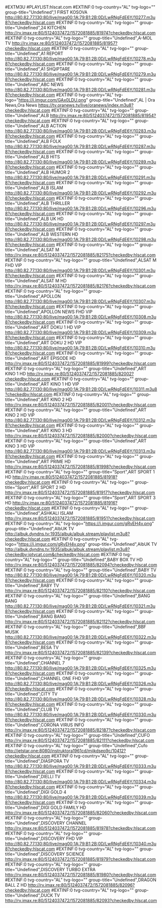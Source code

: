 #EXTM3U
#PLAYLIST:hlscat.com
#EXTINF:0 tvg-country="AL" tvg-logo="" group-title="Undefined",1 FIRST KOSOVA
http://80.82.77.130:80/live/mag00:1A:79:B1:2B:0D/LwRNgFdE6Y/10277.m3u8?checkedby:hlscat.com
#EXTINF:0 tvg-country="AL" tvg-logo="" group-title="Undefined",24 KITCHEN
http://rv.imax.re:80/5124037472/1572081885/81974?checkedby:hlscat.com
#EXTINF:0 tvg-country="AL" tvg-logo="" group-title="Undefined",A-MOL TV
http://rv.imax.re:80/5124037472/1572081885/81957?checkedby:hlscat.com
#EXTINF:0 tvg-country="AL" tvg-logo="" group-title="Undefined",A1 REPORT
http://80.82.77.130:80/live/mag00:1A:79:B1:2B:0D/LwRNgFdE6Y/10278.m3u8?checkedby:hlscat.com
#EXTINF:0 tvg-country="AL" tvg-logo="" group-title="Undefined",A1 SHQIPTARE
http://80.82.77.130:80/live/mag00:1A:79:B1:2B:0D/LwRNgFdE6Y/10279.m3u8?checkedby:hlscat.com
#EXTINF:0 tvg-country="AL" tvg-logo="" group-title="Undefined",ABC NEWS
http://80.82.77.130:80/live/mag00:1A:79:B1:2B:0D/LwRNgFdE6Y/10281.m3u8?checkedby:hlscat.com
#EXTINF:0 tvg-country="AL" tvg-logo="https://i.imgur.com/GAx0LDU.png" group-title="Undefined",AL | Ora News,Ora News
https://tv.oranews.tv/live/oranews/index.m3u8?checkedby:hlscat.com
#EXTINF:0 tvg-country="AL" tvg-logo="" group-title="Undefined",ALB
http://rv.imax.re:80/5124037472/1572081885/81954?checkedby:hlscat.com
#EXTINF:0 tvg-country="AL" tvg-logo="" group-title="Undefined",ALB ACTION
http://80.82.77.130:80/live/mag00:1A:79:B1:2B:0D/LwRNgFdE6Y/10283.m3u8?checkedby:hlscat.com
#EXTINF:0 tvg-country="AL" tvg-logo="" group-title="Undefined",ALB FOLK
http://80.82.77.130:80/live/mag00:1A:79:B1:2B:0D/LwRNgFdE6Y/10287.m3u8?checkedby:hlscat.com
#EXTINF:0 tvg-country="AL" tvg-logo="" group-title="Undefined",ALB HITS
http://80.82.77.130:80/live/mag00:1A:79:B1:2B:0D/LwRNgFdE6Y/10289.m3u8?checkedby:hlscat.com
#EXTINF:0 tvg-country="AL" tvg-logo="" group-title="Undefined",ALB HUMOR 2
http://80.82.77.130:80/live/mag00:1A:79:B1:2B:0D/LwRNgFdE6Y/10291.m3u8?checkedby:hlscat.com
#EXTINF:0 tvg-country="AL" tvg-logo="" group-title="Undefined",ALB ISLAM
http://80.82.77.130:80/live/mag00:1A:79:B1:2B:0D/LwRNgFdE6Y/10292.m3u8?checkedby:hlscat.com
#EXTINF:0 tvg-country="AL" tvg-logo="" group-title="Undefined",ALB THRILLER
http://80.82.77.130:80/live/mag00:1A:79:B1:2B:0D/LwRNgFdE6Y/10296.m3u8?checkedby:hlscat.com
#EXTINF:0 tvg-country="AL" tvg-logo="" group-title="Undefined",ALB UK HD
http://80.82.77.130:80/live/mag00:1A:79:B1:2B:0D/LwRNgFdE6Y/10297.m3u8?checkedby:hlscat.com
#EXTINF:0 tvg-country="AL" tvg-logo="" group-title="Undefined",ALB WESTERN HD
http://80.82.77.130:80/live/mag00:1A:79:B1:2B:0D/LwRNgFdE6Y/10298.m3u8?checkedby:hlscat.com
#EXTINF:0 tvg-country="AL" tvg-logo="" group-title="Undefined",ALSAT M
http://rv.imax.re:80/5124037472/1572081885/82175?checkedby:hlscat.com
#EXTINF:0 tvg-country="AL" tvg-logo="" group-title="Undefined",ALSAT M FHD VIP
http://80.82.77.130:80/live/mag00:1A:79:B1:2B:0D/LwRNgFdE6Y/10301.m3u8?checkedby:hlscat.com
#EXTINF:0 tvg-country="AL" tvg-logo="" group-title="Undefined",ALSAT M HD
http://rv.imax.re:80/5124037472/1572081885/82176?checkedby:hlscat.com
#EXTINF:0 tvg-country="AL" tvg-logo="" group-title="Undefined",APOLLON
http://80.82.77.130:80/live/mag00:1A:79:B1:2B:0D/LwRNgFdE6Y/10307.m3u8?checkedby:hlscat.com
#EXTINF:0 tvg-country="AL" tvg-logo="" group-title="Undefined",APOLLON NEWS FHD VIP
http://80.82.77.130:80/live/mag00:1A:79:B1:2B:0D/LwRNgFdE6Y/10308.m3u8?checkedby:hlscat.com
#EXTINF:0 tvg-country="AL" tvg-logo="" group-title="Undefined",ART DOKU 1 HD VIP
http://80.82.77.130:80/live/mag00:1A:79:B1:2B:0D/LwRNgFdE6Y/10309.m3u8?checkedby:hlscat.com
#EXTINF:0 tvg-country="AL" tvg-logo="" group-title="Undefined",ART DOKU 2 HD VIP
http://80.82.77.130:80/live/mag00:1A:79:B1:2B:0D/LwRNgFdE6Y/10310.m3u8?checkedby:hlscat.com
#EXTINF:0 tvg-country="AL" tvg-logo="" group-title="Undefined",ART EPISODE HD
http://rv.imax.re:80/5124037472/1572081885/81999?checkedby:hlscat.com
#EXTINF:0 tvg-country="AL" tvg-logo="" group-title="Undefined",ART KINO 1 HD
http://rv.imax.re:80/5124037472/1572081885/82002?checkedby:hlscat.com
#EXTINF:0 tvg-country="AL" tvg-logo="" group-title="Undefined",ART KINO 1 HD VIP
http://80.82.77.130:80/live/mag00:1A:79:B1:2B:0D/LwRNgFdE6Y/10311.m3u8?checkedby:hlscat.com
#EXTINF:0 tvg-country="AL" tvg-logo="" group-title="Undefined",ART KINO 2 HD
http://rv.imax.re:80/5124037472/1572081885/82001?checkedby:hlscat.com
#EXTINF:0 tvg-country="AL" tvg-logo="" group-title="Undefined",ART KINO 2 HD VIP
http://80.82.77.130:80/live/mag00:1A:79:B1:2B:0D/LwRNgFdE6Y/10312.m3u8?checkedby:hlscat.com
#EXTINF:0 tvg-country="AL" tvg-logo="" group-title="Undefined",ART KINO 3 HD
http://rv.imax.re:80/5124037472/1572081885/82000?checkedby:hlscat.com
#EXTINF:0 tvg-country="AL" tvg-logo="" group-title="Undefined",ART KINO 3 HD VIP
http://80.82.77.130:80/live/mag00:1A:79:B1:2B:0D/LwRNgFdE6Y/10313.m3u8?checkedby:hlscat.com
#EXTINF:0 tvg-country="AL" tvg-logo="" group-title="Undefined",ART PRIME HD
http://rv.imax.re:80/5124037472/1572081885/81998?checkedby:hlscat.com
#EXTINF:0 tvg-country="AL" tvg-logo="" group-title="Sport",ART SPORT 1 HD
http://rv.imax.re:80/5124037472/1572081885/81918?checkedby:hlscat.com
#EXTINF:0 tvg-country="AL" tvg-logo="" group-title="Sport",ART SPORT 2 HD
http://rv.imax.re:80/5124037472/1572081885/81917?checkedby:hlscat.com
#EXTINF:0 tvg-country="AL" tvg-logo="" group-title="Sport",ART SPORT 3 HD
http://rv.imax.re:80/5124037472/1572081885/81916?checkedby:hlscat.com
#EXTINF:0 tvg-country="AL" tvg-logo="" group-title="Undefined",ASHKALI ISLAM
http://rv.imax.re:80/5124037472/1572081885/81951?checkedby:hlscat.com
#EXTINF:0 tvg-country="AL" tvg-logo="https://i.imgur.com/gRvEH4v.png" group-title="Undefined",AlbUK TV
http://albuk.dyndns.tv:1935/albuk/albuk.stream/playlist.m3u8?checkedby:hlscat.com
#EXTINF:0 tvg-country="AL" tvg-logo="https://i.imgur.com/gRvEH4v.png" group-title="Undefined",AlbUK TV
http://albuk.dyndns.tv:1935/albuk/albuk.stream/playlist.m3u8?checkedby:iptvcat.com&checkedby:hlscat.com
#EXTINF:0 tvg-country="AL" tvg-logo="" group-title="Undefined",BABY BOX TV HD
http://rv.imax.re:80/5124037472/1572081885/82094?checkedby:hlscat.com
#EXTINF:0 tvg-country="AL" tvg-logo="" group-title="Undefined",BABY TV
http://80.82.77.130:80/live/mag00:1A:79:B1:2B:0D/LwRNgFdE6Y/10320.m3u8?checkedby:hlscat.com
#EXTINF:0 tvg-country="AL" tvg-logo="" group-title="Undefined",BABY TV
http://rv.imax.re:80/5124037472/1572081885/82110?checkedby:hlscat.com
#EXTINF:0 tvg-country="AL" tvg-logo="" group-title="Undefined",BANG BANG
http://80.82.77.130:80/live/mag00:1A:79:B1:2B:0D/LwRNgFdE6Y/10321.m3u8?checkedby:hlscat.com
#EXTINF:0 tvg-country="AL" tvg-logo="" group-title="Undefined",BANG BANG
http://rv.imax.re:80/5124037472/1572081885/82112?checkedby:hlscat.com
#EXTINF:0 tvg-country="AL" tvg-logo="" group-title="Undefined",BBF MUSIK
http://80.82.77.130:80/live/mag00:1A:79:B1:2B:0D/LwRNgFdE6Y/10322.m3u8?checkedby:hlscat.com
#EXTINF:0 tvg-country="AL" tvg-logo="" group-title="Undefined",BESA TV
http://rv.imax.re:80/5124037472/1572081885/82139?checkedby:hlscat.com
#EXTINF:0 tvg-country="AL" tvg-logo="" group-title="Undefined",CHANNEL 7
http://80.82.77.130:80/live/mag00:1A:79:B1:2B:0D/LwRNgFdE6Y/10325.m3u8?checkedby:hlscat.com
#EXTINF:0 tvg-country="AL" tvg-logo="" group-title="Undefined",CHANNEL ONE FHD VIP
http://80.82.77.130:80/live/mag00:1A:79:B1:2B:0D/LwRNgFdE6Y/10326.m3u8?checkedby:hlscat.com
#EXTINF:0 tvg-country="AL" tvg-logo="" group-title="Undefined",CITY TV
http://80.82.77.130:80/live/mag00:1A:79:B1:2B:0D/LwRNgFdE6Y/10328.m3u8?checkedby:hlscat.com
#EXTINF:0 tvg-country="AL" tvg-logo="" group-title="Undefined",CLUB TV
http://80.82.77.130:80/live/mag00:1A:79:B1:2B:0D/LwRNgFdE6Y/10330.m3u8?checkedby:hlscat.com
#EXTINF:0 tvg-country="AL" tvg-logo="" group-title="Undefined",CORONA VIRUS INFO
http://rv.imax.re:80/5124037472/1572081885/82187?checkedby:hlscat.com
#EXTINF:0 tvg-country="AL" tvg-logo="" group-title="Undefined",CUFO
http://rv.imax.re:80/5124037472/1572081885/82111?checkedby:hlscat.com
#EXTINF:0 tvg-country="AL" tvg-logo="" group-title="Undefined",Cufo
http://jetstar.one:8080/instruktora1961cd/mjikdsep9c/10412?checkedby:hlscat.com
#EXTINF:0 tvg-country="AL" tvg-logo="" group-title="Undefined",DIASPORA TV
http://80.82.77.130:80/live/mag00:1A:79:B1:2B:0D/LwRNgFdE6Y/10333.m3u8?checkedby:hlscat.com
#EXTINF:0 tvg-country="AL" tvg-logo="" group-title="Undefined",DIELLI TV
http://80.82.77.130:80/live/mag00:1A:79:B1:2B:0D/LwRNgFdE6Y/10334.m3u8?checkedby:hlscat.com
#EXTINF:0 tvg-country="AL" tvg-logo="" group-title="Undefined",DIGI GOLD 4
http://80.82.77.130:80/live/mag00:1A:79:B1:2B:0D/LwRNgFdE6Y/10339.m3u8?checkedby:hlscat.com
#EXTINF:0 tvg-country="AL" tvg-logo="" group-title="Undefined",DIGI GOLD FAMILY HD
http://rv.imax.re:80/5124037472/1572081885/82060?checkedby:hlscat.com
#EXTINF:0 tvg-country="AL" tvg-logo="" group-title="Undefined",DISCOVERY CHANNEL
http://rv.imax.re:80/5124037472/1572081885/81978?checkedby:hlscat.com
#EXTINF:0 tvg-country="AL" tvg-logo="" group-title="Undefined",DISCOVERY FHD VIP
http://80.82.77.130:80/live/mag00:1A:79:B1:2B:0D/LwRNgFdE6Y/10340.m3u8?checkedby:hlscat.com
#EXTINF:0 tvg-country="AL" tvg-logo="" group-title="Undefined",DISCOVERY SCIENCE
http://rv.imax.re:80/5124037472/1572081885/81979?checkedby:hlscat.com
#EXTINF:0 tvg-country="AL" tvg-logo="" group-title="Undefined",DISCOVERY TURBO EXTRA
http://rv.imax.re:80/5124037472/1572081885/81980?checkedby:hlscat.com
#EXTINF:0 tvg-country="AL" tvg-logo="" group-title="Undefined",DRAGON BALL Z HD
http://rv.imax.re:80/5124037472/1572081885/82096?checkedby:hlscat.com
#EXTINF:0 tvg-country="AL" tvg-logo="" group-title="Undefined",DUCK TV
http://rv.imax.re:80/5124037472/1572081885/82093?checkedby:hlscat.com
